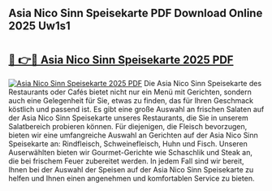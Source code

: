 ## Asia Nico Sinn Speisekarte PDF Download Online 2025 Uw1s1

# <h2><a href="http://gce8fvp.nevu.top/?p=Asia+Nico+Sinn+Speisekarte">🔗 👉🔴 Asia Nico Sinn Speisekarte 2025 PDF</a></h2>

[![Asia Nico Sinn Speisekarte 2025 PDF](https://i.imgur.com/dBaPXMq.png)](http://gce8fvp.nevu.top/?p=Asia+Nico+Sinn+Speisekarte)
Die Asia Nico Sinn Speisekarte des Restaurants oder Cafés bietet nicht nur ein Menü mit Gerichten, sondern auch eine Gelegenheit für Sie, etwas zu finden, das für Ihren Geschmack köstlich und passend ist. Es gibt eine große Auswahl an frischen Salaten auf der Asia Nico Sinn Speisekarte unseres Restaurants, die Sie in unserem Salatbereich probieren können. Für diejenigen, die Fleisch bevorzugen, bieten wir eine umfangreiche Auswahl an Gerichten auf der Asia Nico Sinn Speisekarte an: Rindfleisch, Schweinefleisch, Huhn und Fisch. Unseren Auserwählten bieten wir Gourmet-Gerichte wie Schaschlik und Steak an, die bei frischem Feuer zubereitet werden. In jedem Fall sind wir bereit, Ihnen bei der Auswahl der Speisen auf der Asia Nico Sinn Speisekarte zu helfen und Ihnen einen angenehmen und komfortablen Service zu bieten.
